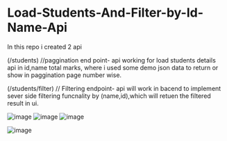 # Load-Students-And-Filter-by-Id-Name-Api

In this repo i created 2 api 

(/students)
//paggination end point- api working for load students details api in id,name total marks, where i used some demo json data to return or show in paggination page number wise.

(/students/filter)
// Filtering endpoint- api will work in bacend to implement sever side filtering funcnality by (name,id),which will retuen the filtered result in ui.

![image](https://github.com/badalparija24/Load-Students-And-Filter-by-Id-Name-Api/assets/83272486/e17887ee-ff7f-4a45-bf57-9345c844863d)
![image](https://github.com/badalparija24/Load-Students-And-Filter-by-Id-Name-Api/assets/83272486/dcee5471-344c-4c12-b4f7-3914eea2fd21)
![image](https://github.com/badalparija24/Load-Students-And-Filter-by-Id-Name-Api/assets/83272486/722f9f79-3ace-4d73-a764-273be4ceb8d9)

![image](https://github.com/badalparija24/Load-Students-And-Filter-by-Id-Name-Api/assets/83272486/a43cff5d-678a-4727-8d3d-b8cfcabfd37a)




